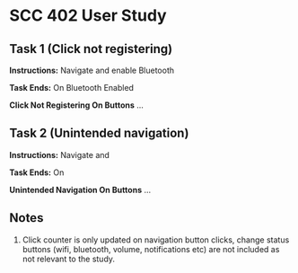 # SCC 402 User Study
## Task 1 (Click not registering)
**Instructions:** Navigate and enable Bluetooth 

**Task Ends:** On Bluetooth Enabled

**Click Not Registering On Buttons** ...

## Task 2 (Unintended navigation)
**Instructions:** Navigate and 

**Task Ends:** On 

**Unintended Navigation On Buttons** ...


## Notes
1. Click counter is only updated on navigation button clicks, change status buttons (wifi, bluetooth, volume, notifications etc) are not included as not relevant to the study.